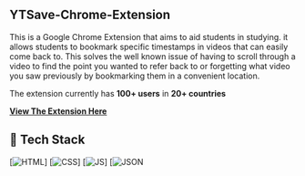 ## YTSave-Chrome-Extension

This is a Google Chrome Extension that aims to aid students in studying. it allows students to bookmark specific timestamps in videos that can easily come back to. This solves the well known issue of having to scroll through a video to find the point you wanted to refer back to or forgetting what video you saw previously by bookmarking them in a convenient location.

The extension currently has <strong>100+ users</strong> in <strong>20+ countries</strong>

<a href="https://chromewebstore.google.com/detail/ytsave/peghhndlpmpmoejloomncaioafieipmh" target="_blank">**View The Extension Here**</a>


## 📌 Tech Stack
[![HTML](https://img.shields.io/badge/html5%20-%23E34F26.svg?&style=for-the-badge&logo=html5&logoColor=white)]
[![CSS](https://img.shields.io/badge/css3%20-%231572B6.svg?&style=for-the-badge&logo=css3&logoColor=white)]
[![JS](https://img.shields.io/badge/javascript%20-%23323330.svg?&style=for-the-badge&logo=javascript&logoColor=%23F7DF1E)]
[![JSON](https://img.shields.io/badge/dynamic/json)






